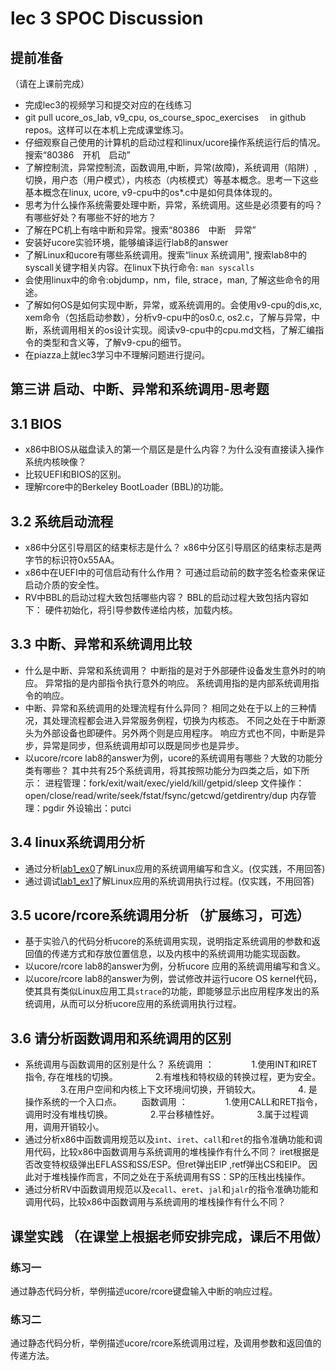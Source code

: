 # lec 3 SPOC Discussion

## **提前准备**
（请在上课前完成）


 - 完成lec3的视频学习和提交对应的在线练习
 - git pull ucore_os_lab, v9_cpu, os_course_spoc_exercises  　in github repos。这样可以在本机上完成课堂练习。
 - 仔细观察自己使用的计算机的启动过程和linux/ucore操作系统运行后的情况。搜索“80386　开机　启动”
 - 了解控制流，异常控制流，函数调用,中断，异常(故障)，系统调用（陷阱）,切换，用户态（用户模式），内核态（内核模式）等基本概念。思考一下这些基本概念在linux, ucore, v9-cpu中的os*.c中是如何具体体现的。
 - 思考为什么操作系统需要处理中断，异常，系统调用。这些是必须要有的吗？有哪些好处？有哪些不好的地方？
 - 了解在PC机上有啥中断和异常。搜索“80386　中断　异常”
 - 安装好ucore实验环境，能够编译运行lab8的answer
 - 了解Linux和ucore有哪些系统调用。搜索“linux 系统调用", 搜索lab8中的syscall关键字相关内容。在linux下执行命令: ```man syscalls```
 - 会使用linux中的命令:objdump，nm，file, strace，man, 了解这些命令的用途。
 - 了解如何OS是如何实现中断，异常，或系统调用的。会使用v9-cpu的dis,xc, xem命令（包括启动参数），分析v9-cpu中的os0.c, os2.c，了解与异常，中断，系统调用相关的os设计实现。阅读v9-cpu中的cpu.md文档，了解汇编指令的类型和含义等，了解v9-cpu的细节。
 - 在piazza上就lec3学习中不理解问题进行提问。

## 第三讲 启动、中断、异常和系统调用-思考题

## 3.1 BIOS
-  x86中BIOS从磁盘读入的第一个扇区是是什么内容？为什么没有直接读入操作系统内核映像？
- 比较UEFI和BIOS的区别。
- 理解rcore中的Berkeley BootLoader (BBL)的功能。

## 3.2 系统启动流程

- x86中分区引导扇区的结束标志是什么？
     x86中分区引导扇区的结束标志是两字节的标识符0x55AA。
- x86中在UEFI中的可信启动有什么作用？
     可通过启动前的数字签名检查来保证启动介质的安全性。
- RV中BBL的启动过程大致包括哪些内容？
     BBL的启动过程大致包括内容如下：
        硬件初始化，将引导参数传递给内核，加载内核。

## 3.3 中断、异常和系统调用比较
- 什么是中断、异常和系统调用？
     中断指的是对于外部硬件设备发生意外时的响应。
     异常指的是内部指令执行意外的响应。
     系统调用指的是内部系统调用指令的响应。
-  中断、异常和系统调用的处理流程有什么异同？
     相同之处在于以上的三种情况，其处理流程都会进入异常服务例程，切换为内核态。
     不同之处在于中断源头为外部设备也即硬件。另外两个则是应用程序。
     响应方式也不同，中断是异步，异常是同步，但系统调用却可以既是同步也是异步。
- 以ucore/rcore lab8的answer为例，ucore的系统调用有哪些？大致的功能分类有哪些？
     其中共有25个系统调用，将其按照功能分为四类之后，如下所示：
         进程管理：fork/exit/wait/exec/yield/kill/getpid/sleep
         文件操作：open/close/read/write/seek/fstat/fsync/getcwd/getdirentry/dup
         内存管理：pgdir
         外设输出：putci
## 3.4 linux系统调用分析
- 通过分析[lab1_ex0](https://github.com/chyyuu/ucore_lab/blob/master/related_info/lab1/lab1-ex0.md)了解Linux应用的系统调用编写和含义。(仅实践，不用回答)
- 通过调试[lab1_ex1](https://github.com/chyyuu/ucore_lab/blob/master/related_info/lab1/lab1-ex1.md)了解Linux应用的系统调用执行过程。(仅实践，不用回答)


## 3.5 ucore/rcore系统调用分析 （扩展练习，可选）
-  基于实验八的代码分析ucore的系统调用实现，说明指定系统调用的参数和返回值的传递方式和存放位置信息，以及内核中的系统调用功能实现函数。
- 以ucore/rcore lab8的answer为例，分析ucore 应用的系统调用编写和含义。
- 以ucore/rcore lab8的answer为例，尝试修改并运行ucore OS kernel代码，使其具有类似Linux应用工具`strace`的功能，即能够显示出应用程序发出的系统调用，从而可以分析ucore应用的系统调用执行过程。

 
## 3.6 请分析函数调用和系统调用的区别
- 系统调用与函数调用的区别是什么？
    系统调用 ：
　　　　1.使用INT和IRET指令, 存在堆栈的切换。
　　　　2.有堆栈和特权级的转换过程，更为安全。
　　　　3.在用户空间和内核上下文环境间切换，开销较大。
　　　　4. 是操作系统的一个入口点。
　　函数调用 ：
　　　　1.使用CALL和RET指令，调用时没有堆栈切换。
　　　　2.平台移植性好。
　　　　3.属于过程调用，调用开销较小。
- 通过分析x86中函数调用规范以及`int`、`iret`、`call`和`ret`的指令准确功能和调用代码，比较x86中函数调用与系统调用的堆栈操作有什么不同？
    iret根据是否改变特权级弹出EFLASS和SS/ESP。但ret弹出EIP ,retf弹出CS和EIP。
    因此对于堆栈操作而言，不同之处在于系统调用有SS：SP的压栈出栈操作。
- 通过分析RV中函数调用规范以及`ecall`、`eret`、`jal`和`jalr`的指令准确功能和调用代码，比较x86中函数调用与系统调用的堆栈操作有什么不同？
    

## 课堂实践 （在课堂上根据老师安排完成，课后不用做）
### 练习一
通过静态代码分析，举例描述ucore/rcore键盘输入中断的响应过程。

### 练习二
通过静态代码分析，举例描述ucore/rcore系统调用过程，及调用参数和返回值的传递方法。
